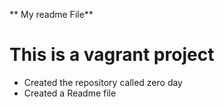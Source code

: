 ** My readme File**
# This is a vagrant project
* Created the repository called zero day 
* Created a Readme file


